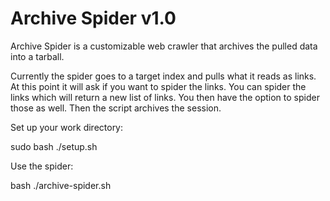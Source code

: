 # Archive Spider v1.0 

Archive Spider is a customizable web crawler that
archives the pulled data into a tarball.

Currently the spider goes to a target index and
pulls what it reads as links. At this point it
will ask if you want to spider the links. You can
spider the links which will return a new list of links.
You then have the option to spider those as well. 
Then the script archives the session.

Set up your work directory:

sudo bash ./setup.sh

Use the spider:

bash ./archive-spider.sh

